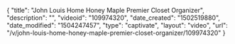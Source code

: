{
    "title": "John Louis Home Honey Maple Premier Closet Organizer",
    "description": "",
    "videoid": "109974320",
    "date_created": "1502519880",
    "date_modified": "1504247457",
    "type": "captivate",
    "layout": "video",
    "url": "\/v\/john-louis-home-honey-maple-premier-closet-organizer\/109974320"
}
